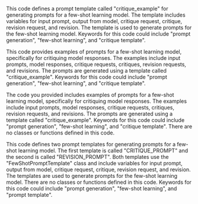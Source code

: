 This code defines a prompt template called "critique_example" for generating prompts for a few-shot learning model. The template includes variables for input prompt, output from model, critique request, critique, revision request, and revision. The template is used to generate prompts for the few-shot learning model. Keywords for this code could include "prompt generation", "few-shot learning", and "critique template".

This code provides examples of prompts for a few-shot learning model, specifically for critiquing model responses. The examples include input prompts, model responses, critique requests, critiques, revision requests, and revisions. The prompts are generated using a template called "critique_example". Keywords for this code could include "prompt generation", "few-shot learning", and "critique template".

The code you provided includes examples of prompts for a few-shot learning model, specifically for critiquing model responses. The examples include input prompts, model responses, critique requests, critiques, revision requests, and revisions. The prompts are generated using a template called "critique_example". Keywords for this code could include "prompt generation", "few-shot learning", and "critique template". There are no classes or functions defined in this code.

This code defines two prompt templates for generating prompts for a few-shot learning model. The first template is called "CRITIQUE_PROMPT" and the second is called "REVISION_PROMPT". Both templates use the "FewShotPromptTemplate" class and include variables for input prompt, output from model, critique request, critique, revision request, and revision. The templates are used to generate prompts for the few-shot learning model. There are no classes or functions defined in this code. Keywords for this code could include "prompt generation", "few-shot learning", and "prompt template".

